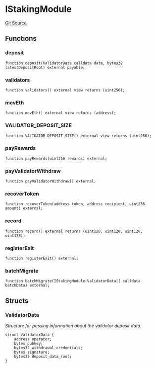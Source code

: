 # IStakingModule

[Git Source](https://github.com/manifoldfinance/mevETH2/blob/b0e2069a5fc2dbba164002d348bd88f3539a53df/src/interfaces/IStakingModule.sol)

## Functions

### deposit

```solidity
function deposit(ValidatorData calldata data, bytes32 latestDepositRoot) external payable;
```

### validators

```solidity
function validators() external view returns (uint256);
```

### mevEth

```solidity
function mevEth() external view returns (address);
```

### VALIDATOR_DEPOSIT_SIZE

```solidity
function VALIDATOR_DEPOSIT_SIZE() external view returns (uint256);
```

### payRewards

```solidity
function payRewards(uint256 rewards) external;
```

### payValidatorWithdraw

```solidity
function payValidatorWithdraw() external;
```

### recoverToken

```solidity
function recoverToken(address token, address recipient, uint256 amount) external;
```

### record

```solidity
function record() external returns (uint128, uint128, uint128, uint128);
```

### registerExit

```solidity
function registerExit() external;
```

### batchMigrate

```solidity
function batchMigrate(IStakingModule.ValidatorData[] calldata batchData) external;
```

## Structs

### ValidatorData

_Structure for passing information about the validator deposit data._

```solidity
struct ValidatorData {
    address operator;
    bytes pubkey;
    bytes32 withdrawal_credentials;
    bytes signature;
    bytes32 deposit_data_root;
}
```
